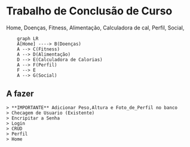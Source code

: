 # Trabalho de Conclusão de Curso
Home,
    Doenças,
    Fitness,
    Alimentação,
        Calculadora de cal,
    Perfil,
    Social,
```mermaid
    graph LR
    A[Home] ----> B(Doenças)
    A --> C(Fitness)
    A --> D(Alimentação)
    D --> E(Calculadora de Calorias)
    A --> F(Perfil)
    F --> E
    A --> G(Social)
```
## A fazer
    > **IMPORTANTE** Adicionar Peso,Altura e Foto_de_Perfil no banco
    > Checagem de Usuario (Existente)
    > Encripitar a Senha
    > Login
    > CRUD
    > Perfil
    > Home
